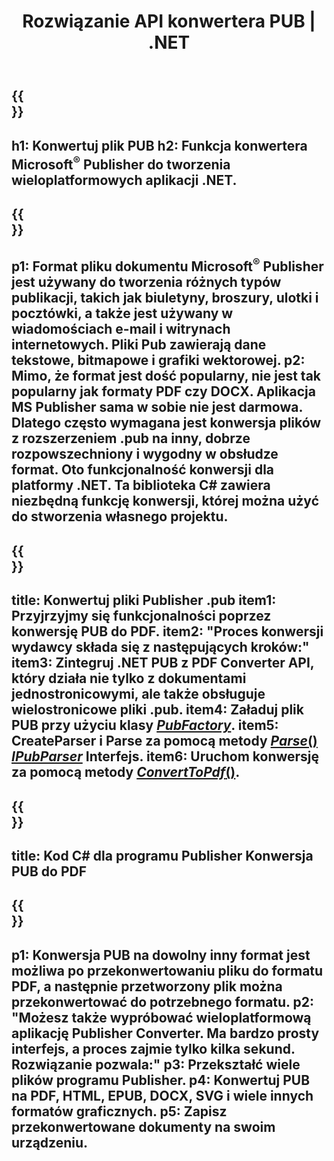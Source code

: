 ﻿---
translation: true
template: /_templates/conversion-net.md
title: Rozwiązanie API konwertera PUB | .NET
url: /net/conversion/
description: Konwertuj pliki Microsoft Publisher Programowo za pomocą biblioteki C#. Proste rozwiązanie API do zbudowania własnego projektu konwertera PUB .NET.
metakeywords: konwerter pub net, konwertuj plik pub file net, konwerter pub c#, konwertuj plik pub c#
family: pub
platformtag: net
feature: conversion
---

{{<section banner>}}
---
h1: Konwertuj plik PUB
h2: Funkcja konwertera Microsoft<sup>®</sup> Publisher do tworzenia wieloplatformowych aplikacji .NET.
---

{{<section overview>}}
---
p1: Format pliku dokumentu Microsoft<sup>®</sup> Publisher jest używany do tworzenia różnych typów publikacji, takich jak biuletyny, broszury, ulotki i pocztówki, a także jest używany w wiadomościach e-mail i witrynach internetowych. Pliki Pub zawierają dane tekstowe, bitmapowe i grafiki wektorowej.
p2: Mimo, że format jest dość popularny, nie jest tak popularny jak formaty PDF czy DOCX. Aplikacja MS Publisher sama w sobie nie jest darmowa. Dlatego często wymagana jest konwersja plików z rozszerzeniem .pub na inny, dobrze rozpowszechniony i wygodny w obsłudze format. Oto funkcjonalność konwersji dla platformy .NET. Ta biblioteka C# zawiera niezbędną funkcję konwersji, której można użyć do stworzenia własnego projektu.
---

{{<section feature1>}}
---
title: Konwertuj pliki Publisher .pub
item1: Przyjrzyjmy się funkcjonalności poprzez konwersję PUB do PDF.
item2: "Proces konwersji wydawcy składa się z następujących kroków:"
item3: Zintegruj .NET PUB z PDF Converter API, który działa nie tylko z dokumentami jednostronicowymi, ale także obsługuje wielostronicowe pliki .pub.
item4: Załaduj plik PUB przy użyciu klasy [*PubFactory*](https://reference.aspose.com/pub/net/aspose.pub/pubfactory/).
item5: CreateParser i Parse za pomocą metody [*Parse*()](https://reference.aspose.com/pub/net/aspose.pub/ipubparser/parse/) [*IPubParser*](https://reference.aspose.com/pub/net/aspose.pub/ipubparser/) Interfejs.
item6: Uruchom konwersję za pomocą metody [*ConvertToPdf*()](https://reference.aspose.com/pub/net/aspose.pub/ipdfconverter/converttopdf/).
---

{{<section codeexample>}}
---
title: Kod C# dla programu Publisher Konwersja PUB do PDF
---

{{<section summary>}}
---
p1: Konwersja PUB na dowolny inny format jest możliwa po przekonwertowaniu pliku do formatu PDF, a następnie przetworzony plik można przekonwertować do potrzebnego formatu.
p2: "Możesz także wypróbować wieloplatformową aplikację Publisher Converter. Ma bardzo prosty interfejs, a proces zajmie tylko kilka sekund. Rozwiązanie pozwala:"
p3: Przekształć wiele plików programu Publisher.
p4: Konwertuj PUB na PDF, HTML, EPUB, DOCX, SVG i wiele innych formatów graficznych.
p5: Zapisz przekonwertowane dokumenty na swoim urządzeniu.
---
